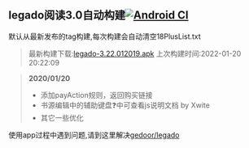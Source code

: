## legado阅读3.0自动构建[![Android CI](https://github.com/10bits/gedoor-Build/workflows/Android%20CI/badge.svg)](https://github.com/10bits/gedoor-Build/actions)

默认从最新发布的tag构建,每次构建会自动清空18PlusList.txt

> 最新构建下载:[legado-3.22.012019.apk](https://github.com/crby2333/gedoor-Build/releases/download/legado-3.22.012019/legado-3.22.012019.apk) 上次构建时间:2022-01-20 20:22:09
<!--start-->
> **2020/01/20**
> 
> * 添加payAction规则，返回购买链接
> * 书源编辑中的辅助键盘❓中可查看js说明文档 by Xwite
> * 其它一些优化
<!--end-->
  
使用app过程中遇到问题,请到这里解决[gedoor/legado](https://github.com/gedoor/legado/issues)

